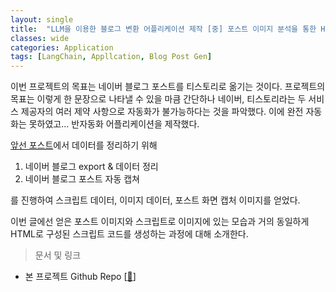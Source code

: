 ```yaml
---
layout: single
title:  "LLM을 이용한 블로그 변환 어플리케이션 제작 [중] 포스트 이미지 분석을 통한 HTML 형식의 블로그 포스트 생성 모델"
classes: wide
categories: Application
tags: [LangChain, Appllcation, Blog Post Gen]
---
```


이번 프로젝트의 목표는 네이버 블로그 포스트를 티스토리로 옮기는 것이다. 프로젝트의 목표는 이렇게 한 문장으로 나타낼 수 있을 마큼 간단하나 네이버, 티스토리라는 두 서비스 제공자의 여러 제약 사항으로 자동화가 불가능하다는 것을 파악했다. 이에 완전 자동화는 못하였고... 반자동화 어플리케이션을 제작했다.



[앞선 포스트](https://lymanstudio.github.io/application/blog_gen_1/)에서 데이터를 정리하기 위해 

1. 네이버 블로그 export & 데이터 정리
2. 네이버 블로그 포스트 자동 캡쳐

를 진행하여 스크립트 데이터, 이미지 데이터, 포스트 화면 캡처 이미지를 얻었다.



이번 글에선 얻은 포스트 이미지와 스크립트로 이미지에 있는 모습과 거의 동일하게 HTML로 구성된 스크립트 코드를 생성하는 과정에 대해 소개한다.





> 문서 및 링크

- 본 프로젝트 Github Repo [[🔗](https://github.com/lymanstudio/proj_blog_post_gen)]
